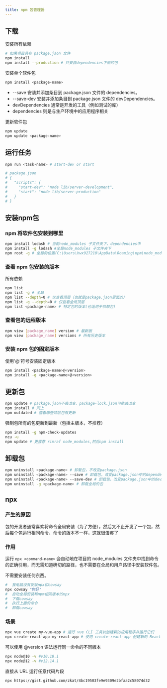 ```yaml
---
title: npm 包管理器
---
```


## 下载

安装所有依赖

```sh
# 如果项目具有 package.json 文件
npm install
npm install --production # 只安装dependencies下面的包
```

安装单个软件包

```sh
npm install <package-name>
```

- \-\-save 安装并添加条目到 package.json 文件的 dependencies。
- \-\-save-dev 安装并添加条目到 package.json 文件的 devDependencies。
- devDependencies 通常是开发的工具（例如测试的库）
- dependencies 则是与生产环境中的应用程序相关

更新软件包

```sh
npm update
npm update <package-name>
```

## 运行任务

```sh
npm run <task-name> # start-dev or start

# package.json
# {
#   "scripts": {
#     "start-dev": "node lib/server-development",
#     "start": "node lib/server-production"
#   }
# }
```

## 安装npm包

### npm 将软件包安装到哪里

```sh
npm install lodash # 当前node_modules 子文件夹下、dependencies中
npm install -g lodash #全局node_modules 子文件夹下
npm root -g # 全局的位置(C:\Users\hwx927218\AppData\Roaming\npm\node_modules)
```

### 查看 npm 包安装的版本

所有依赖

```sh
npm list
npm list -g # 全局
npm list --depth=0 # 仅查看顶层（也就是package.json里面的）
npm list -g --depth=0 # 仅查看全局顶层
npm list <package-name> # 特定包的版本(也适用于依赖包)
```

### 查看包的远程版本

```sh
npm view [package_name] version # 最新版
npm view [package_name] versions # 所有历史版本
```

### 安装 npm 包的固定版本

使用'@'符号安装固定版本

```sh
npm install <package-name>@<version>
npm install -g <package-name>@<version>
```

## 更新包

```sh
npm update # package.json不会改变，package-lock.json可能会改变
npm install # 同上
npm outdated # 查看哪些顶层包有更新
```

强制包所有的包更新到最新（包括主版本，不推荐）

```sh
npm install -g npm-check-updates
ncu -u
npm update # 更推荐 rimraf node_modules,然后npm install
```

## 卸载包

```sh
npm uninstall <package-name> # 卸载包，不改变package.json
npm uninstall <package-name> --save # 卸载包，改变package.json中的dependencies
npm uninstall <package-name> --save-dev # 卸载包，改变package.json中的devDependencies
npm uninstall -g <package-name> # 卸载全局的包
```

## npx

### 产生的原因

包的开发者通常喜欢将命令全局安装（为了方便），然后又不止开发了一个包，然后每个包运行相同命令，命令的版本不一样，这就很蛋疼了

### 作用

运行 `npx <command-name>` 会自动地在项目的 node_modules 文件夹中找到命令的正确引用，而无需知道确切的路径，也不需要在全局和用户路径中安装软件包。

不需要安装任何东西。

```sh
#  我电脑没有安装npx和cowsay
npx cowsay "你好"
#  自动全局安装和npm相同版本的npx
#  下载cowsay
#  执行上面的命令
#  卸载cowsay
```

### 场景

```sh
npx vue create my-vue-app # 运行 vue CLI 工具以创建新的应用程序并运行它们
npx create-react-app my-react-app # 使用 create-react-app 创建新的 React 应用
```

可以使用 @version 语法运行同一命令的不同版本

```sh
npx node@10 -v #v10.18.1
npx node@12 -v #v12.14.1
```

直接从 URL 运行任意代码片段

```sh
npx https://gist.github.com/zkat/4bc19503fe9e9309e2bfaa2c58074d32
```
